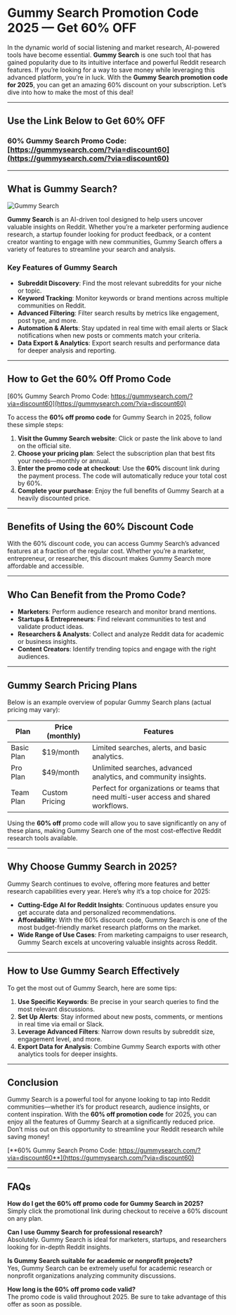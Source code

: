 # Gummy Search Promotion Code 2025 — Get 60% OFF

In the dynamic world of social listening and market research, AI-powered tools have become essential. **Gummy Search** is one such tool that has gained popularity due to its intuitive interface and powerful Reddit research features. If you’re looking for a way to save money while leveraging this advanced platform, you’re in luck. With the **Gummy Search promotion code for 2025**, you can get an amazing 60% discount on your subscription. Let’s dive into how to make the most of this deal!

---

## Use the Link Below to Get 60% OFF

### 60% Gummy Search Promo Code: [https://gummysearch.com/?via=discount60](https://gummysearch.com/?via=discount60)

---

## What is Gummy Search?

![Gummy Search](https://gummysearch.com/static/social-share-image-5557651f4c83cad77842de56d8963bb6.png)

**Gummy Search** is an AI-driven tool designed to help users uncover valuable insights on Reddit. Whether you’re a marketer performing audience research, a startup founder looking for product feedback, or a content creator wanting to engage with new communities, Gummy Search offers a variety of features to streamline your search and analysis.

### Key Features of Gummy Search

- **Subreddit Discovery**: Find the most relevant subreddits for your niche or topic.  
- **Keyword Tracking**: Monitor keywords or brand mentions across multiple communities on Reddit.  
- **Advanced Filtering**: Filter search results by metrics like engagement, post type, and more.  
- **Automation & Alerts**: Stay updated in real time with email alerts or Slack notifications when new posts or comments match your criteria.  
- **Data Export & Analytics**: Export search results and performance data for deeper analysis and reporting.

---

## How to Get the 60% Off Promo Code

[60% Gummy Search Promo Code: https://gummysearch.com/?via=discount60](https://gummysearch.com/?via=discount60)

To access the **60% off promo code** for Gummy Search in 2025, follow these simple steps:

1. **Visit the Gummy Search website**: Click or paste the link above to land on the official site.  
2. **Choose your pricing plan**: Select the subscription plan that best fits your needs—monthly or annual.  
3. **Enter the promo code at checkout**: Use the **60%** discount link during the payment process. The code will automatically reduce your total cost by 60%.  
4. **Complete your purchase**: Enjoy the full benefits of Gummy Search at a heavily discounted price.

---

## Benefits of Using the 60% Discount Code

With the 60% discount code, you can access Gummy Search’s advanced features at a fraction of the regular cost. Whether you’re a marketer, entrepreneur, or researcher, this discount makes Gummy Search more affordable and accessible.

---

## Who Can Benefit from the Promo Code?

- **Marketers**: Perform audience research and monitor brand mentions.  
- **Startups & Entrepreneurs**: Find relevant communities to test and validate product ideas.  
- **Researchers & Analysts**: Collect and analyze Reddit data for academic or business insights.  
- **Content Creators**: Identify trending topics and engage with the right audiences.

---

## Gummy Search Pricing Plans

Below is an example overview of popular Gummy Search plans (actual pricing may vary):

| Plan        | Price (monthly)     | Features                                                     |
|-------------|----------------------|--------------------------------------------------------------|
| Basic Plan  | \$19/month          | Limited searches, alerts, and basic analytics.              |
| Pro Plan    | \$49/month          | Unlimited searches, advanced analytics, and community insights. |
| Team Plan   | Custom Pricing      | Perfect for organizations or teams that need multi-user access and shared workflows. |

Using the **60% off** promo code will allow you to save significantly on any of these plans, making Gummy Search one of the most cost-effective Reddit research tools available.

---

## Why Choose Gummy Search in 2025?

Gummy Search continues to evolve, offering more features and better research capabilities every year. Here’s why it’s a top choice for 2025:

- **Cutting-Edge AI for Reddit Insights**: Continuous updates ensure you get accurate data and personalized recommendations.  
- **Affordability**: With the 60% discount code, Gummy Search is one of the most budget-friendly market research platforms on the market.  
- **Wide Range of Use Cases**: From marketing campaigns to user research, Gummy Search excels at uncovering valuable insights across Reddit.

---

## How to Use Gummy Search Effectively

To get the most out of Gummy Search, here are some tips:

1. **Use Specific Keywords**: Be precise in your search queries to find the most relevant discussions.  
2. **Set Up Alerts**: Stay informed about new posts, comments, or mentions in real time via email or Slack.  
3. **Leverage Advanced Filters**: Narrow down results by subreddit size, engagement level, and more.  
4. **Export Data for Analysis**: Combine Gummy Search exports with other analytics tools for deeper insights.

---

## Conclusion

Gummy Search is a powerful tool for anyone looking to tap into Reddit communities—whether it’s for product research, audience insights, or content inspiration. With the **60% off promotion code** for 2025, you can enjoy all the features of Gummy Search at a significantly reduced price. Don’t miss out on this opportunity to streamline your Reddit research while saving money!

[**60% Gummy Search Promo Code: https://gummysearch.com/?via=discount60**](https://gummysearch.com/?via=discount60)

---

## FAQs

**How do I get the 60% off promo code for Gummy Search in 2025?**  
Simply click the promotional link during checkout to receive a 60% discount on any plan.

**Can I use Gummy Search for professional research?**  
Absolutely. Gummy Search is ideal for marketers, startups, and researchers looking for in-depth Reddit insights.

**Is Gummy Search suitable for academic or nonprofit projects?**  
Yes, Gummy Search can be extremely useful for academic research or nonprofit organizations analyzing community discussions.

**How long is the 60% off promo code valid?**  
The promo code is valid throughout 2025. Be sure to take advantage of this offer as soon as possible.
